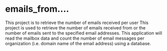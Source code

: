 # emails_from....
This project is to retrieve the number of emails received per user
This project is used to retrieve the number of emails received from or the number of emails sent
 to the specified email addresses.
This application will read the mailbox data and count the number of email messages per organization
(i.e. domain name of the email address) using a database.
